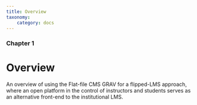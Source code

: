 ```yaml
---
title: Overview
taxonomy:
    category: docs
---
```


### Chapter 1

# Overview

An overview of using the Flat-file CMS GRAV for a flipped-LMS approach, where an open platform in the control of instructors and students serves as an alternative front-end to the institutional LMS.
